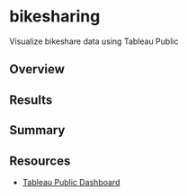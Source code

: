 # bikesharing
Visualize bikeshare data using Tableau Public

## Overview
## Results

## Summary

## Resources
- [Tableau Public Dashboard](https://public.tableau.com/views/CitiBikeData-Challenge_16486908268670/NYCCitiBike?:language=en-US&publish=yes&:display_count=n&:origin=viz_share_link)
